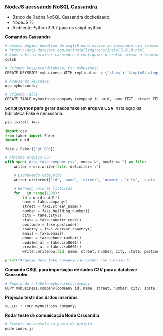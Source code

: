 ### NodeJS acessando NoSQL Cassandra.
-  Banco de Dados NoSQL Cassandra dockerizado;
-  NodeJS 16
-  Ambiente Python 3.9.7 para os script python


**Comandos Cassandra**
```python
# Acesse página download do csqlsh para acesso ao cassandra via terminal: 
# https://docs.datastax.com/en/installing/docs/installCqlsh.html
# Após subir container cassandra e configurar o csqlsh acesse o terminal e digite:
cqlsh
```

```python 
# Criando keyspace(database) Ex: mybusiness
CREATE KEYSPACE mybusiness WITH replication = {'class': 'SimpleStrategy', 'replication_factor': 1};
```

```python 
# Acessando keyspace
use mybusiness;
```

```python 
# Criando Table
CREATE TABLE mybusiness.company (company_id uuid, name TEXT, street TEXT, number TEXT, city TEXT, state TEXT, postcode TEXT, country TEXT, email TEXT, phone TEXT, updated_at timestamp, created_at timestamp,  PRIMARY KEY(company_id));
```

**Script python para gerar dados fake em arquivo CSV**
Instalação da biblioteca Fake é necessária.
```python 
pip install fake
```

```python 
import csv
from faker import Faker
import uuid

fake = Faker(['pt_BR'])

# Abrindo arquivo CSV
with open('data_fake_company.csv', mode='w', newline='') as file:
    writer = csv.writer(file, delimiter=';')

    # Escrevendo cabeçalho
    writer.writerow(['id', 'name', 'street', 'number', 'city', 'state', 'postcode', 'country', 'email', 'phone', 'updated_at', 'created_at'])

    # Gerando valores fictícios
    for _ in range(1000):
        id = uuid.uuid1()
        name = fake.company()
        street = fake.street_name() 
        number = fake.building_number()
        city = fake.city()
        state = fake.country_code()
        postcode = fake.postcode() 
        country = fake.current_country()
        email = fake.email()
        phone = fake.phone_number()
        updated_at = fake.iso8601()
        created_at = fake.iso8601()
        writer.writerow([id, name, street, number, city, state, postcode, country, email, phone, updated_at, created_at])

print("Arquivo data_fake_company.csv gerado com sucesso.")
```

**Comando CSQL para importação de dados CSV para a database Cassandra**
```python 
# Populando a tabela mybusiness.company
COPY mybusiness.company(company_id, name, street, number, city, state, postcode, country, email, phone, updated_at, created_at) FROM './data_fake_company.csv' WITH DELIMITER = ';' AND HEADER=TRUE;
```

**Projeção teste dos dados inseridos**
```python 
SELECT * FROM mybusiness.company;
```

**Rodar teste de comunicação Node Cassandra**
```python 
# Execute no console na pasta do projeto
node index.js
```